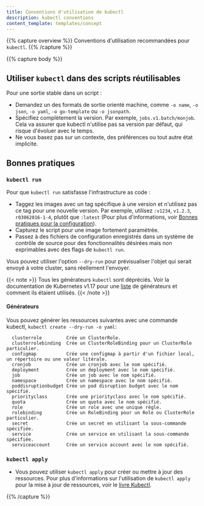 ```yaml
---
title: Conventions d'utilisation de kubectl
description: kubectl conventions
content_template: templates/concept
---
```


{{% capture overview %}}
Conventions d'utilisation recommandées pour `kubectl`.
{{% /capture %}}

{{% capture body %}}

## Utiliser `kubectl` dans des scripts réutilisables

Pour une sortie stable dans un script :

* Demandez un des formats de sortie orienté machine, comme `-o name`, `-o json`, `-o yaml`, `-o go-template` ou `-o jsonpath`.
* Spécifiez complètement la version. Par exemple, `jobs.v1.batch/monjob`. Cela va assurer que kubectl n'utilise pas sa version par défaut, qui risque d'évoluer avec le temps.
* Ne vous basez pas sur un contexte, des préférences ou tout autre état implicite.

## Bonnes pratiques

### `kubectl run`

Pour que `kubectl run` satisfasse l'infrastructure as code :

* Taggez les images avec un tag spécifique à une version et n'utilisez pas ce tag pour une nouvelle version. Par exemple, utilisez `:v1234`, `v1.2.3`, `r03062016-1-4`, plutôt que `:latest` (Pour plus d'informations, voir [Bonnes pratiques pour la configuration](/docs/concepts/configuration/overview/#container-images)).
* Capturez le script pour une image fortement paramétrée.
* Passez à des fichiers de configuration enregistrés dans un système de contrôle de source pour des fonctionnalités désirées mais non exprimables avec des flags de `kubectl run`.

Vous pouvez utiliser l'option `--dry-run` pour prévisualiser l'objet qui serait envoyé à votre cluster, sans réellement l'envoyer.

{{< note >}}
Tous les générateurs `kubectl` sont dépréciés. Voir la documentation de Kubernetes v1.17 pour une [liste](https://v1-17.docs.kubernetes.io/fr/docs/reference/kubectl/conventions/#g%C3%A9n%C3%A9rateurs) de générateurs et comment ils étaient utilisés.
{{< /note >}}

#### Générateurs
Vous pouvez générer les ressources suivantes avec une commande kubectl, `kubectl create --dry-run -o yaml`:
```
  clusterrole         Crée un ClusterRole.
  clusterrolebinding  Crée un ClusterRoleBinding pour un ClusterRole particulier.
  configmap           Crée une configmap à partir d'un fichier local, un répertoire ou une valeur litérale.
  cronjob             Crée un cronjob avec le nom spécifié.
  deployment          Crée un deployment avec le nom spécifié.
  job                 Crée un job avec le nom spécifié.
  namespace           Crée un namespace avec le nom spécifié.
  poddisruptionbudget Crée un pod disruption budget avec le nom spécifié.
  priorityclass       Crée une priorityclass avec le nom spécifié.
  quota               Crée un quota avec le nom spécifié.
  role                Crée un role avec une unique règle.
  rolebinding         Crée un RoleBinding pour un Role ou ClusterRole particulier.
  secret              Crée un secret en utilisant la sous-commande spécifiée.
  service             Crée un service en utilisant la sous-commande spécifiée.
  serviceaccount      Crée un service account avec le nom spécifié.
```

### `kubectl apply`

* Vous pouvez utiliser `kubectl apply` pour créer ou mettre à jour des ressources. Pour plus d'informations sur l'utilisation de `kubectl apply` pour la mise à jour de ressources, voir le [livre Kubectl](https://kubectl.docs.kubernetes.io).

{{% /capture %}}
